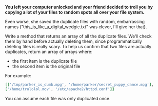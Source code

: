 **You left your computer unlocked and your friend decided to troll you by copying a lot of your files to random spots all over your file system.**

Even worse, she saved the duplicate files with random, embarrassing names ("this_is_like_a_digital_wedgie.txt" was clever, I'll give her that).

Write a method that returns an array of all the duplicate files. We'll check them by hand before actually deleting them, since programmatically deleting files is really scary. To help us confirm that two files are actually duplicates, return an array of arrays where:

- the first item is the duplicate file
- the second item is the original file

For example:

```ruby
[['/tmp/parker_is_dumb.mpg', '/home/parker/secret_puppy_dance.mpg'],
['/home/trololol.mov', '/etc/apache2/httpd.conf']]
```

You can assume each file was only duplicated once.

